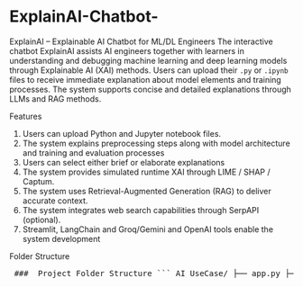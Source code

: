 # ExplainAI-Chatbot-
ExplainAI – Explainable AI Chatbot for ML/DL Engineers  The interactive  chatbot ExplainAI assists AI engineers together with learners in understanding and debugging machine learning and deep learning models  through Explainable AI (XAI) methods. Users can upload their `.py` or  `.ipynb` files to receive immediate explanation about model elements and training processes. The system supports concise and  detailed explanations through LLMs and RAG methods.  

Features 
1. Users can upload Python and Jupyter notebook files.
2. The system explains preprocessing steps along with  model architecture and training and evaluation processes
3. Users can select either brief or elaborate explanations
4. The system provides simulated runtime XAI through LIME / SHAP / Captum.
5. The system uses Retrieval-Augmented Generation (RAG) to deliver accurate context.
6. The system integrates web search capabilities through SerpAPI (optional).
7. Streamlit, LangChain  and Groq/Gemini and OpenAI tools enable the system development

Folder Structure
<pre> ###  Project Folder Structure ``` AI_UseCase/ ├── app.py ├── requirements.txt ├── config/ │ └── config.py ├── models/ │ ├── llm.py │ └── embedings.py ├── utils/ │ └── helper_functions.py ├── uploads/ │ └── [Uploaded files go here] └── docs/ └── README.md ``` </pre>
